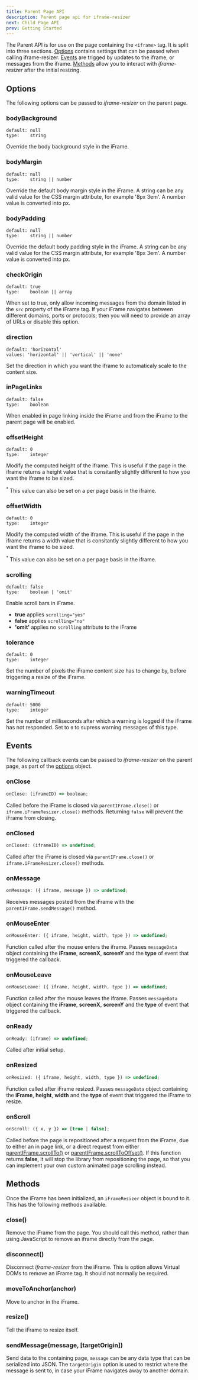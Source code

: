 ```yaml
---
title: Parent Page API
description: Parent page api for iframe-resizer
next: Child Page API
prev: Getting Started
---
```


The Parent API is for use on the page containing the `<iframe>` tag. It is split into three sections. [Options](#options) contains settings that can be passed when calling iframe-resizer. [Events](#events) are trigged by updates to the iframe, or messages from the iframe. [Methods](#methods) allow you to interact with _iframe-resizer_ after the initial resizing.

## Options

The following options can be passed to _iframe-resizer_ on the parent page.

### bodyBackground

    default: null
    type:    string

Override the body background style in the iFrame.

### bodyMargin

    default: null
    type:    string || number

Override the default body margin style in the iFrame. A string can be any valid value for the CSS margin attribute, for example '8px 3em'. A number value is converted into px.

### bodyPadding

    default: null
    type:    string || number

Override the default body padding style in the iFrame. A string can be any valid value for the CSS margin attribute, for example '8px 3em'. A number value is converted into px.

### checkOrigin

    default: true
    type:    boolean || array

When set to true, only allow incoming messages from the domain listed in the `src` property of the iFrame tag. If your iFrame navigates between different domains, ports or protocols; then you will need to provide an array of URLs or disable this option.

### direction

    default: 'horizontal'
    values: 'horizontal' || 'vertical' || 'none'

Set the direction in which you want the iframe to automaticaly scale to the content size.

### inPageLinks

    default: false
    type:    boolean

When enabled in page linking inside the iFrame and from the iFrame to the parent page will be enabled.

### offsetHeight

    default: 0
    type:    integer

Modify the computed height of the iframe. This is useful if the page in the iframe returns a height value that is consitantly slightly different to how you want the iframe to be sized.

<sup>\*</sup> This value can also be set on a per page basis in the iframe.

### offsetWidth

    default: 0
    type:    integer

Modify the computed width of the iframe. This is useful if the page in the iframe returns a width value that is consitantly slightly different to how you want the iframe to be sized.

<sup>\*</sup> This value can also be set on a per page basis in the iframe.

### scrolling

    default: false
    type:    boolean | 'omit'

Enable scroll bars in iFrame.

- **true** applies `scrolling="yes"`
- **false** applies `scrolling="no"`
- **'omit'** applies no `scrolling` attribute to the iFrame

### tolerance

    default: 0
    type:    integer

Set the number of pixels the iFrame content size has to change by, before triggering a resize of the iFrame.

### warningTimeout

    default: 5000
    type:    integer

Set the number of milliseconds after which a warning is logged if the iFrame has not responded. Set to `0` to supress warning messages of this type.

## Events

The following callback events can be passed to _iframe-resizer_ on the parent page, as part of the [options](options.md) object.

### onClose

```js
onClose: (iframeID) => boolean;
```

Called before the iFrame is closed via `parentIFrame.close()` or `iframe.iFrameResizer.close()` methods. Returning `false` will prevent the iFrame from closing.

### onClosed

```js
onClosed: (iframeID) => undefined;
```

Called after the iFrame is closed via `parentIFrame.close()` or `iframe.iFrameResizer.close()` methods.

### onMessage

```js
onMessage: ({ iframe, message }) => undefined;
```

Receives messages posted from the iFrame with the `parentIFrame.sendMessage()` method.

### onMouseEnter

```js
onMouseEnter: ({ iframe, height, width, type }) => undefined;
```

Function called after the mouse enters the iframe. Passes `messageData` object containing the **iFrame**, **screenX**, **screenY** and the **type** of event that triggered the callback.

### onMouseLeave

```js
onMouseLeave: ({ iframe, height, width, type }) => undefined;
```

Function called after the mouse leaves the iframe. Passes `messageData` object containing the **iFrame**, **screenX**, **screenY** and the **type** of event that triggered the callback.

### onReady

```js
onReady: (iframe) => undefined;
```

Called after initial setup.

### onResized

```js
onResized: ({ iframe, height, width, type }) => undefined;
```

Function called after iFrame resized. Passes `messageData` object containing the **iFrame**, **height**, **width** and the **type** of event that triggered the iFrame to resize.

### onScroll

```js
onScroll: ({ x, y }) => [true | false];
```

Called before the page is repositioned after a request from the iFrame, due to either an in page link, or a direct request from either [parentIFrame.scrollTo()](../child#scrolltoxy) or [parentIFrame.scrollToOffset()](../child#scrolltooffsetxy). If this function returns **false**, it will stop the library from repositioning the page, so that you can implement your own custom animated page scrolling instead.

## Methods

Once the iFrame has been initialized, an `iFrameResizer` object is bound to it. This has the following methods available.

### close()

Remove the iFrame from the page. You should call this method, rather than using JavaScript to remove an iframe directly from the page.

### disconnect()

Disconnect _iframe-resizer_ from the iFrame. This is option allows Virtual DOMs to remove an iFrame tag. It should not normally be required.

### moveToAnchor(anchor)

Move to anchor in the iFrame.

### resize()

Tell the iFrame to resize itself.

### sendMessage(message, [targetOrigin])

Send data to the containing page, `message` can be any data type that can be serialized into JSON. The `targetOrigin` option is used to restrict where the message is sent to, in case your iFrame navigates away to another domain.
